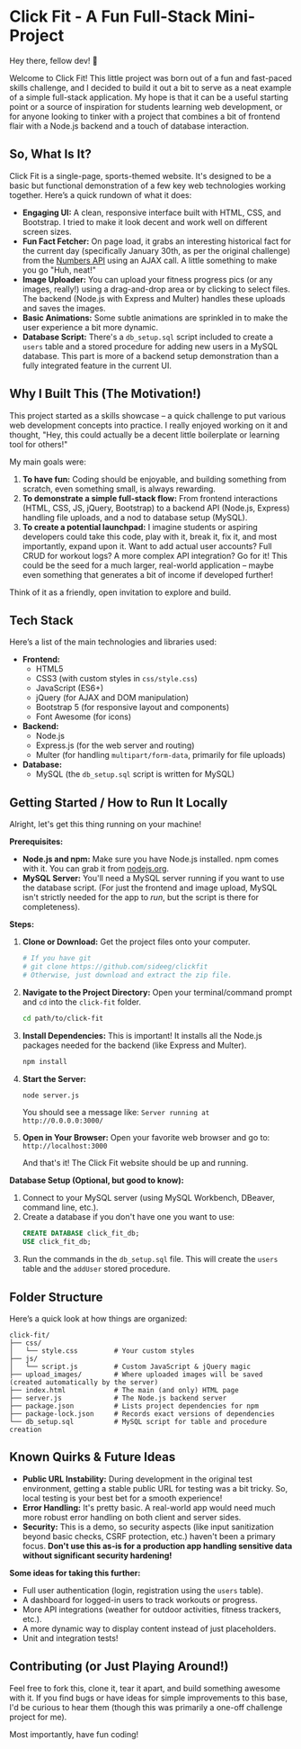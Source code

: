 # Click Fit - A Fun Full-Stack Mini-Project

Hey there, fellow dev! 👋

Welcome to Click Fit! This little project was born out of a fun and fast-paced skills challenge, and I decided to build it out a bit to serve as a neat example of a simple full-stack application. My hope is that it can be a useful starting point or a source of inspiration for students learning web development, or for anyone looking to tinker with a project that combines a bit of frontend flair with a Node.js backend and a touch of database interaction.

## So, What Is It?

Click Fit is a single-page, sports-themed website. It's designed to be a basic but functional demonstration of a few key web technologies working together. Here’s a quick rundown of what it does:

- **Engaging UI:** A clean, responsive interface built with HTML, CSS, and Bootstrap. I tried to make it look decent and work well on different screen sizes.
- **Fun Fact Fetcher:** On page load, it grabs an interesting historical fact for the current day (specifically January 30th, as per the original challenge) from the [Numbers API](http://numbersapi.com) using an AJAX call. A little something to make you go "Huh, neat!"
- **Image Uploader:** You can upload your fitness progress pics (or any images, really!) using a drag-and-drop area or by clicking to select files. The backend (Node.js with Express and Multer) handles these uploads and saves the images.
- **Basic Animations:** Some subtle animations are sprinkled in to make the user experience a bit more dynamic.
- **Database Script:** There's a `db_setup.sql` script included to create a `users` table and a stored procedure for adding new users in a MySQL database. This part is more of a backend setup demonstration than a fully integrated feature in the current UI.

## Why I Built This (The Motivation!)

This project started as a skills showcase – a quick challenge to put various web development concepts into practice. I really enjoyed working on it and thought, "Hey, this could actually be a decent little boilerplate or learning tool for others!"

My main goals were:

1.  **To have fun:** Coding should be enjoyable, and building something from scratch, even something small, is always rewarding.
2.  **To demonstrate a simple full-stack flow:** From frontend interactions (HTML, CSS, JS, jQuery, Bootstrap) to a backend API (Node.js, Express) handling file uploads, and a nod to database setup (MySQL).
3.  **To create a potential launchpad:** I imagine students or aspiring developers could take this code, play with it, break it, fix it, and most importantly, expand upon it. Want to add actual user accounts? Full CRUD for workout logs? A more complex API integration? Go for it! This could be the seed for a much larger, real-world application – maybe even something that generates a bit of income if developed further!

Think of it as a friendly, open invitation to explore and build.

## Tech Stack

Here’s a list of the main technologies and libraries used:

- **Frontend:**
  - HTML5
  - CSS3 (with custom styles in `css/style.css`)
  - JavaScript (ES6+)
  - jQuery (for AJAX and DOM manipulation)
  - Bootstrap 5 (for responsive layout and components)
  - Font Awesome (for icons)
- **Backend:**
  - Node.js
  - Express.js (for the web server and routing)
  - Multer (for handling `multipart/form-data`, primarily for file uploads)
- **Database:**
  - MySQL (the `db_setup.sql` script is written for MySQL)

## Getting Started / How to Run It Locally

Alright, let's get this thing running on your machine!

**Prerequisites:**

- **Node.js and npm:** Make sure you have Node.js installed. npm comes with it. You can grab it from [nodejs.org](https://nodejs.org/).
- **MySQL Server:** You'll need a MySQL server running if you want to use the database script. (For just the frontend and image upload, MySQL isn't strictly needed for the app to _run_, but the script is there for completeness).

**Steps:**

1.  **Clone or Download:** Get the project files onto your computer.
    ```bash
    # If you have git
    # git clone https://github.com/sideeg/clickfit
    # Otherwise, just download and extract the zip file.
    ```
2.  **Navigate to the Project Directory:** Open your terminal/command prompt and `cd` into the `click-fit` folder.
    ```bash
    cd path/to/click-fit
    ```
3.  **Install Dependencies:** This is important! It installs all the Node.js packages needed for the backend (like Express and Multer).
    ```bash
    npm install
    ```
4.  **Start the Server:**

    ```bash
    node server.js
    ```

    You should see a message like: `Server running at http://0.0.0.0:3000/`

5.  **Open in Your Browser:** Open your favorite web browser and go to:
    `http://localhost:3000`

    And that's it! The Click Fit website should be up and running.

**Database Setup (Optional, but good to know):**

1.  Connect to your MySQL server (using MySQL Workbench, DBeaver, command line, etc.).
2.  Create a database if you don't have one you want to use:
    ```sql
    CREATE DATABASE click_fit_db;
    USE click_fit_db;
    ```
3.  Run the commands in the `db_setup.sql` file. This will create the `users` table and the `addUser` stored procedure.

## Folder Structure

Here’s a quick look at how things are organized:

```
click-fit/
├── css/
│   └── style.css         # Your custom styles
├── js/
│   └── script.js         # Custom JavaScript & jQuery magic
├── upload_images/        # Where uploaded images will be saved (created automatically by the server)
├── index.html            # The main (and only) HTML page
├── server.js             # The Node.js backend server
├── package.json          # Lists project dependencies for npm
├── package-lock.json     # Records exact versions of dependencies
└── db_setup.sql          # MySQL script for table and procedure creation
```

## Known Quirks & Future Ideas

- **Public URL Instability:** During development in the original test environment, getting a stable public URL for testing was a bit tricky. So, local testing is your best bet for a smooth experience!
- **Error Handling:** It's pretty basic. A real-world app would need much more robust error handling on both client and server sides.
- **Security:** This is a demo, so security aspects (like input sanitization beyond basic checks, CSRF protection, etc.) haven't been a primary focus. **Don't use this as-is for a production app handling sensitive data without significant security hardening!**

**Some ideas for taking this further:**

- Full user authentication (login, registration using the `users` table).
- A dashboard for logged-in users to track workouts or progress.
- More API integrations (weather for outdoor activities, fitness trackers, etc.).
- A more dynamic way to display content instead of just placeholders.
- Unit and integration tests!

## Contributing (or Just Playing Around!)

Feel free to fork this, clone it, tear it apart, and build something awesome with it. If you find bugs or have ideas for simple improvements to this base, I'd be curious to hear them (though this was primarily a one-off challenge project for me).

Most importantly, have fun coding!

